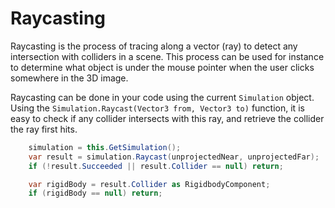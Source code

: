 <div class="doc-incomplete"/>

# Raycasting

Raycasting is the process of tracing along a vector (ray) to detect any intersection with colliders in a scene. This process can be used for instance to determine what object is under the mouse pointer when the user clicks somewhere in the 3D image.

Raycasting can be done in your code using the current ```Simulation``` object. Using the ```Simulation.Raycast(Vector3 from, Vector3 to)``` function, it is easy to check if any collider intersects with this ray, and retrieve the collider the ray first hits.

```cs
    simulation = this.GetSimulation();
    var result = simulation.Raycast(unprojectedNear, unprojectedFar);
    if (!result.Succeeded || result.Collider == null) return;

    var rigidBody = result.Collider as RigidbodyComponent;
    if (rigidBody == null) return;
```
